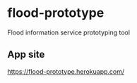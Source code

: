 # flood-prototype
Flood information service prototyping tool

## App site
https://flood-prototype.herokuapp.com/
